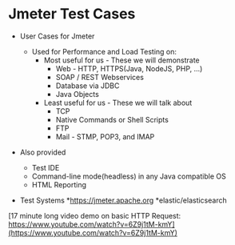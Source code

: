 # Jmeter Test Cases

* User Cases for Jmeter
	* Used for Performance and Load Testing on:
		* Most useful for us - These we will demonstrate
			* Web - HTTP, HTTPS(Java, NodeJS, PHP, ...)
			* SOAP / REST Webservices
			* Database via JDBC
			* Java Objects
		* Least useful for us - These we will talk about
			* TCP
			* Native Commands or Shell Scripts
			* FTP
			* Mail - STMP, POP3, and IMAP
* Also provided
	* Test IDE
	* Command-line mode(headless) in any Java compatible OS
	* HTML Reporting

* Test Systems
	*https://jmeter.apache.org
	*elastic/elasticsearch
	
[17 minute long video demo on basic HTTP Request: https://www.youtube.com/watch?v=6Z9j1tM-kmY](https://www.youtube.com/watch?v=6Z9j1tM-kmY)
